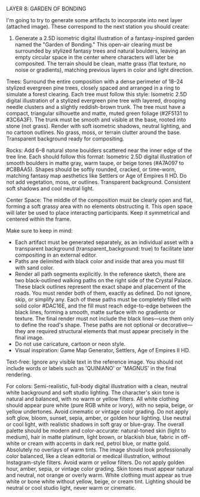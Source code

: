 LAYER 8: GARDEN OF BONDING

I'm going to try to generate some artifacts to incorporate into next layer (attached image). These correspond to the next station you should create:

1. Generate a 2.5D isometric digital illustration of a fantasy-inspired garden named the "Garden of Bonding." This open-air clearing must be surrounded by stylized fantasy trees and natural boulders, leaving an empty circular space in the center where characters will later be composited. The terrain should be clean, matte grass (flat texture, no noise or gradients), matching previous layers in color and light direction.

Trees:
Surround the entire composition with a dense perimeter of 18–24 stylized evergreen pine trees, closely spaced and arranged in a ring to simulate a forest clearing. Each tree must follow this style: Isometric 2.5D digital illustration of a stylized evergreen pine tree with layered, drooping needle clusters and a slightly reddish-brown trunk. The tree must have a compact, triangular silhouette and matte, muted green foliage (#2F5131 to #3C6A3F). The trunk must be smooth and visible at the base, rooted into stone (not grass). Render with soft isometric shadows, neutral lighting, and no cartoon outlines. No grass, moss, or terrain clutter around the base. Transparent background ready for compositing.

Rocks:
Add 6–8 natural stone boulders scattered near the inner edge of the tree line. Each should follow this format: Isometric 2.5D digital illustration of smooth boulders in matte gray, warm taupe, or beige tones (#A7A097 to #C8BAA5). Shapes should be softly rounded, cracked, or time-worn, matching fantasy map aesthetics like Settlers or Age of Empires II HD. Do not add vegetation, moss, or outlines. Transparent background. Consistent soft shadows and cool neutral light.

Center Space:
The middle of the composition must be clearly open and flat, forming a soft grassy area with no elements obstructing it. This open space will later be used to place interacting participants. Keep it symmetrical and centered within the frame.

Make sure to keep in mind:
- Each artifact must be generated separately, as an individual asset with a transparent background (transparent_background: true) to facilitate later compositing in an external editor.
- Paths are delimited with black color and inside that area you must fill with sand color.
- Render all path segments explicitly. In the reference sketch, there are two black-outlined walking paths on the right side of the Crystal Palace. These black outlines represent the exact shape and placement of the roads. You must render both of them, exactly as defined. Do not ignore, skip, or simplify any. Each of these paths must be completely filled with solid color #DAC16E, and the fill must reach edge-to-edge between the black lines, forming a smooth, matte surface with no gradients or texture. The final render must not include the black lines—use them only to define the road's shape. These paths are not optional or decorative—they are required structural elements that must appear precisely in the final image.
- Do not use caricature, cartoon or neon style.
- Visual inspiration: Game Map Generator, Settlers, Age of Empires II HD.

Text-free:
Ignore any visible text in the reference image. You should not include words or labels such as 'QUINIANO' or 'MAGNUS' in the final rendering.

For colors:
Semi-realistic, full-body digital illustration with a clean, neutral white background and soft studio lighting. The character's skin tone is natural and balanced, with no warm or yellow filters. All white clothing should appear pure white (pure RGB white or ivory), with no sepia, beige, or yellow undertones. Avoid cinematic or vintage color grading. Do not apply soft glow, bloom, sunset, sepia, amber, or golden hour lighting. Use neutral or cool light, with realistic shadows in soft gray or blue-gray. The overall palette should be modern and color-accurate: natural-toned skin (light to medium), hair in matte platinum, light brown, or blackish blue, fabric in off-white or cream with accents in dark red, petrol blue, or matte gold. Absolutely no overlays of warm tints. The image should look professionally color balanced, like a clean editorial or medical illustration, without Instagram-style filters. Avoid warm or yellow filters. Do not apply golden hour, amber, sepia, or vintage color grading. Skin tones must appear natural and neutral, not orange or overly warm. White clothing must appear as true white or bone white without yellow, beige, or cream tint. Lighting should be neutral or cool studio light, never warm or cinematic.
